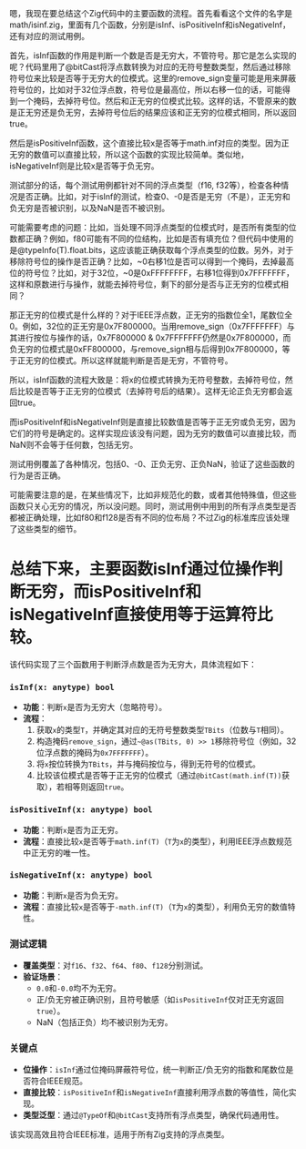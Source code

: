 嗯，我现在要总结这个Zig代码中的主要函数的流程。首先看看这个文件的名字是math/isinf.zig，里面有几个函数，分别是isInf、isPositiveInf和isNegativeInf，还有对应的测试用例。

首先，isInf函数的作用是判断一个数是否是无穷大，不管符号。那它是怎么实现的呢？代码里用了@bitCast将浮点数转换为对应的无符号整数类型，然后通过移除符号位来比较是否等于无穷大的位模式。这里的remove_sign变量可能是用来屏蔽符号位的，比如对于32位浮点数，符号位是最高位，所以右移一位的话，可能得到一个掩码，去掉符号位。然后和正无穷的位模式比较。这样的话，不管原来的数是正无穷还是负无穷，去掉符号位后的结果应该和正无穷的位模式相同，所以返回true。

然后是isPositiveInf函数，这个直接比较x是否等于math.inf对应的类型。因为正无穷的数值可以直接比较，所以这个函数的实现比较简单。类似地，isNegativeInf则是比较x是否等于负无穷。

测试部分的话，每个测试用例都针对不同的浮点类型（f16, f32等），检查各种情况是否正确。比如，对于isInf的测试，检查0、-0是否是无穷（不是），正无穷和负无穷是否被识别，以及NaN是否不被识别。

可能需要考虑的问题：比如，当处理不同浮点类型的位模式时，是否所有类型的位数都正确？例如，f80可能有不同的位结构，比如是否有填充位？但代码中使用的是@typeInfo(T).float.bits，这应该能正确获取每个浮点类型的位数。另外，对于移除符号位的操作是否正确？比如，~0右移1位是否可以得到一个掩码，去掉最高位的符号位？比如，对于32位，~0是0xFFFFFFFF，右移1位得到0x7FFFFFFF，这样和原数进行与操作，就能去掉符号位，剩下的部分是否与正无穷的位模式相同？

那正无穷的位模式是什么样的？对于IEEE浮点数，正无穷的指数位全1，尾数位全0。例如，32位的正无穷是0x7F800000。当用remove_sign（0x7FFFFFFF）与其进行按位与操作的话，0x7F800000 & 0x7FFFFFFF仍然是0x7F800000，而负无穷的位模式是0xFF800000，与remove_sign相与后得到0x7F800000，等于正无穷的位模式。所以这样就能判断是否是无穷，不管符号。

所以，isInf函数的流程大致是：将x的位模式转换为无符号整数，去掉符号位，然后比较是否等于正无穷的位模式（去掉符号后的结果）。这样无论正负无穷都会返回true。

而isPositiveInf和isNegativeInf则是直接比较数值是否等于正无穷或负无穷，因为它们的符号是确定的。这样实现应该没有问题，因为无穷的数值可以直接比较，而NaN则不会等于任何数，包括无穷。

测试用例覆盖了各种情况，包括0、-0、正负无穷、正负NaN，验证了这些函数的行为是否正确。

可能需要注意的是，在某些情况下，比如非规范化的数，或者其他特殊值，但这些函数只关心无穷的情况，所以没问题。同时，测试用例中用到的所有浮点类型是否都被正确处理，比如f80和f128是否有不同的位布局？不过Zig的标准库应该处理了这些类型的细节。

总结下来，主要函数isInf通过位操作判断无穷，而isPositiveInf和isNegativeInf直接使用等于运算符比较。
================================================
该代码实现了三个函数用于判断浮点数是否为无穷大，具体流程如下：

### `isInf(x: anytype) bool`
- **功能**：判断`x`是否为无穷大（忽略符号）。
- **流程**：
  1. 获取`x`的类型`T`，并确定其对应的无符号整数类型`TBits`（位数与`T`相同）。
  2. 构造掩码`remove_sign`，通过`~@as(TBits, 0) >> 1`移除符号位（例如，32位浮点数的掩码为`0x7FFFFFFF`）。
  3. 将`x`按位转换为`TBits`，并与掩码按位与，得到无符号的位模式。
  4. 比较该位模式是否等于正无穷的位模式（通过`@bitCast(math.inf(T))`获取），若相等则返回`true`。

### `isPositiveInf(x: anytype) bool`
- **功能**：判断`x`是否为正无穷。
- **流程**：直接比较`x`是否等于`math.inf(T)`（`T`为`x`的类型），利用IEEE浮点数规范中正无穷的唯一性。

### `isNegativeInf(x: anytype) bool`
- **功能**：判断`x`是否为负无穷。
- **流程**：直接比较`x`是否等于`-math.inf(T)`（`T`为`x`的类型），利用负无穷的数值特性。

### 测试逻辑
- **覆盖类型**：对`f16`、`f32`、`f64`、`f80`、`f128`分别测试。
- **验证场景**：
  - `0.0`和`-0.0`均不为无穷。
  - 正/负无穷被正确识别，且符号敏感（如`isPositiveInf`仅对正无穷返回`true`）。
  - NaN（包括正负）均不被识别为无穷。

### 关键点
- **位操作**：`isInf`通过位掩码屏蔽符号位，统一判断正/负无穷的指数和尾数位是否符合IEEE规范。
- **直接比较**：`isPositiveInf`和`isNegativeInf`直接利用浮点数的等值性，简化实现。
- **类型泛型**：通过`@TypeOf`和`@bitCast`支持所有浮点类型，确保代码通用性。

该实现高效且符合IEEE标准，适用于所有Zig支持的浮点类型。